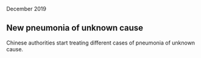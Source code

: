 December 2019

## New pneumonia of unknown cause

Chinese authorities start treating different cases of pneumonia of unknown cause.
